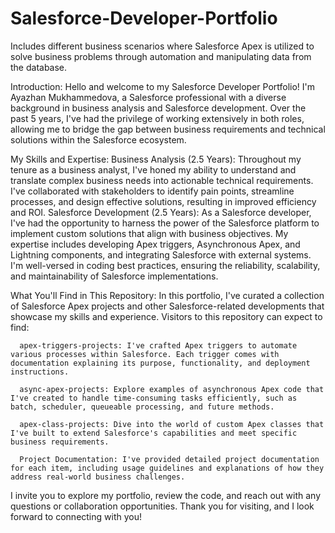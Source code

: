# Salesforce-Developer-Portfolio
Includes different business scenarios where Salesforce Apex is utilized to solve business problems through automation and manipulating data from the database.

Introduction:
Hello and welcome to my Salesforce Developer Portfolio! I'm Ayazhan Mukhammedova, a Salesforce professional with a diverse background in business analysis and Salesforce development. Over the past 5 years, I've had the privilege of working extensively     in both roles, allowing me to bridge the gap between business requirements and technical solutions within the Salesforce ecosystem.

My Skills and Expertise:
Business Analysis (2.5 Years):
      Throughout my tenure as a business analyst, I've honed my ability to understand and translate complex business needs into actionable technical requirements.
      I've collaborated with stakeholders to identify pain points, streamline processes, and design effective solutions, resulting in improved efficiency and ROI.
Salesforce Development (2.5 Years):
      As a Salesforce developer, I've had the opportunity to harness the power of the Salesforce platform to implement custom solutions that align with business objectives.
      My expertise includes developing Apex triggers, Asynchronous Apex, and Lightning components, and integrating Salesforce with external systems.
      I'm well-versed in coding best practices, ensuring the reliability, scalability, and maintainability of Salesforce implementations.
              
What You'll Find in This Repository:
In this portfolio, I've curated a collection of Salesforce Apex projects and other Salesforce-related developments that showcase my skills and experience. Visitors to this repository can expect to find:

      apex-triggers-projects: I've crafted Apex triggers to automate various processes within Salesforce. Each trigger comes with documentation explaining its purpose, functionality, and deployment instructions.
      
      async-apex-projects: Explore examples of asynchronous Apex code that I've created to handle time-consuming tasks efficiently, such as batch, scheduler, queueable processing, and future methods.
      
      apex-class-projects: Dive into the world of custom Apex classes that I've built to extend Salesforce's capabilities and meet specific business requirements.
      
      Project Documentation: I've provided detailed project documentation for each item, including usage guidelines and explanations of how they address real-world business challenges.

I invite you to explore my portfolio, review the code, and reach out with any questions or collaboration opportunities. Thank you for visiting, and I look forward to connecting with you!


